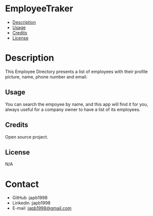 
# EmployeeTraker

* [Description](#Description)
* [Usage](#usage)
* [Credits](#credits)
* [License](#license)
# Description
This Employee Directory presents a list of employees with their profile picture, name, phone number and email.
## Usage
You can search the empoyee by name, and this app will find it for you, always useful for a company owner to have a list of its employees.

## Credits
Open source project.

## License 
N/A

# Contact
* GitHub :japb1998
* Linkedin :japb1998
* E-mail :japb1998@gmail.com